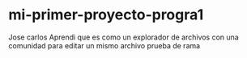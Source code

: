 # mi-primer-proyecto-progra1
Jose carlos
Aprendi que es como un explorador de archivos con una comunidad para editar un mismo archivo
prueba de rama